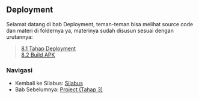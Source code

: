 ## Deployment
Selamat datang di bab Deployment, teman-teman bisa melihat source code dan materi di foldernya ya, materinya sudah disusun sesuai dengan urutannya:

> [8.1 Tahap Deployment](https://github.com/alfikiafan/ITCLUB-Android-Dev/blob/main/8%20-%20Deployment/1%20-%20Tahap%20Deployment.md)  
> [8.2 Build APK](https://github.com/alfikiafan/ITCLUB-Android-Dev/blob/main/8%20-%20Deployment/2%20-%20Build%20APK.md)  
 
> 
### Navigasi
- Kembali ke Silabus: [Silabus](https://github.com/alfikiafan/ITCLUB-Android-Dev)
- Bab Sebelumnya: [Project (Tahap 3)](https://github.com/alfikiafan/ITCLUB-Android-Dev/tree/main/7%20-%20Project%20Tahap%203)
